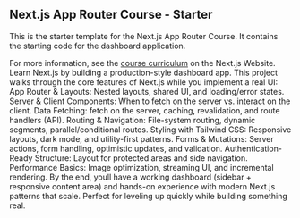 ## Next.js App Router Course - Starter

This is the starter template for the Next.js App Router Course. It contains the starting code for the dashboard application.

For more information, see the [course curriculum](https://nextjs.org/learn) on the Next.js Website.
  L e a r n   N e x t . j s   b y   b u i l d i n g   a   p r o d u c t i o n - s t y l e   d a s h b o a r d   a p p . 
 T h i s   p r o j e c t   w a l k s   t h r o u g h   t h e   c o r e   f e a t u r e s   o f   N e x t . j s   w h i l e   y o u   i m p l e m e n t   a   r e a l   U I : 
 
 A p p   R o u t e r   &   L a y o u t s :   N e s t e d   l a y o u t s ,   s h a r e d   U I ,   a n d   l o a d i n g / e r r o r   s t a t e s . 
 
 S e r v e r   &   C l i e n t   C o m p o n e n t s :   W h e n   t o   f e t c h   o n   t h e   s e r v e r   v s .   i n t e r a c t   o n   t h e   c l i e n t . 
 
 D a t a   F e t c h i n g :   f e t c h   o n   t h e   s e r v e r ,   c a c h i n g ,   r e v a l i d a t i o n ,   a n d   r o u t e   h a n d l e r s   ( A P I ) . 
 
 R o u t i n g   &   N a v i g a t i o n :   F i l e - s y s t e m   r o u t i n g ,   d y n a m i c   s e g m e n t s ,   p a r a l l e l / c o n d i t i o n a l   r o u t e s . 
 
 S t y l i n g   w i t h   T a i l w i n d   C S S :   R e s p o n s i v e   l a y o u t s ,   d a r k   m o d e ,   a n d   u t i l i t y - f i r s t   p a t t e r n s . 
 
 F o r m s   &   M u t a t i o n s :   S e r v e r   a c t i o n s ,   f o r m   h a n d l i n g ,   o p t i m i s t i c   u p d a t e s ,   a n d   v a l i d a t i o n . 
 
 A u t h e n t i c a t i o n - R e a d y   S t r u c t u r e :   L a y o u t   f o r   p r o t e c t e d   a r e a s   a n d   s i d e   n a v i g a t i o n . 
 
 P e r f o r m a n c e   B a s i c s :   I m a g e   o p t i m i z a t i o n ,   s t r e a m i n g   U I ,   a n d   i n c r e m e n t a l   r e n d e r i n g . 
 
 B y   t h e   e n d ,   y o u l l   h a v e   a   w o r k i n g   d a s h b o a r d   ( s i d e b a r   +   r e s p o n s i v e   c o n t e n t   a r e a )   a n d   h a n d s - o n   e x p e r i e n c e   w i t h   m o d e r n   N e x t . j s   p a t t e r n s   t h a t   s c a l e .   P e r f e c t   f o r   l e v e l i n g   u p   q u i c k l y   w h i l e   b u i l d i n g   s o m e t h i n g   r e a l .  
 